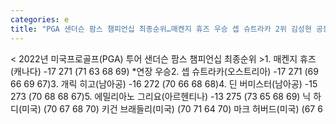 ```yaml
---
categories: e
title: "PGA 샌더슨 팜스 챔피언십 최종순위…매켄지 휴즈 우승 셉 슈트라카 2위 김성현 공동13위"
---
```

< 2022년 미국프로골프(PGA) 투어 샌더슨 팜스 챔피언십 최종순위 >1. 매켄지 휴즈(캐나다) -17 271 (71 63 68 69) *연장 우승2. 셉 슈트라카(오스트리아) -17 271 (69 66 69 67)3. 개릭 히고(남아공) -16 272 (70 66 68 68)4. 딘 버미스터(남아공) -15 273 (70 68 68 67)5. 에밀리아노 그리요(아르헨티나) -13 275 (73 65 68 69) 닉 하디(미국) (70 67 68 70) 키건 브래들리(미국) (70 71 64 70) 마크 허버드(미국) (67 6